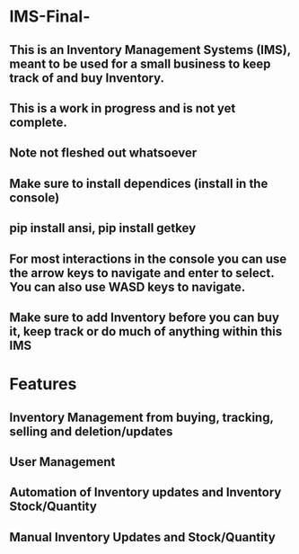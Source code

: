 # IMS-Final-
## This is an Inventory Management Systems (IMS), meant to be used for a small business to keep track of and buy Inventory.
## This is a work in progress and is not yet complete. 
## Note not fleshed out whatsoever
## Make sure to install dependices (install in the console)
## pip install ansi, pip install getkey
## For most interactions in the console you can use the arrow keys to navigate and enter to select. You can also use WASD keys to navigate.
## Make sure to add Inventory before you can buy it, keep track or do much of anything within this IMS
# Features
## Inventory Management from buying, tracking, selling and deletion/updates
## User Management
## Automation of Inventory updates and Inventory Stock/Quantity
## Manual Inventory Updates and Stock/Quantity
